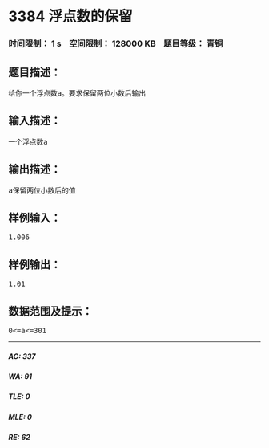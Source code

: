 # 3384 浮点数的保留   
### 时间限制： 1 s&nbsp;&nbsp;&nbsp;&nbsp;空间限制： 128000 KB&nbsp;&nbsp;&nbsp;&nbsp;题目等级： 青铜  
## 题目描述：  

<pre>
给你一个浮点数a。要求保留两位小数后输出
</pre>
  
  
## 输入描述：  

<pre>
一个浮点数a
</pre>
  
  
## 输出描述：  

<pre>
a保留两位小数后的值
</pre>
  
  
## 样例输入：  

<pre>
1.006
</pre>
  
  
## 样例输出：  

<pre>
1.01
</pre>
  
  
## 数据范围及提示：  

<pre>
0<=a<=301
</pre>
  
  
***  

##### AC: 337  
##### WA: 91  
##### TLE: 0  
##### MLE: 0  
##### RE: 62  
